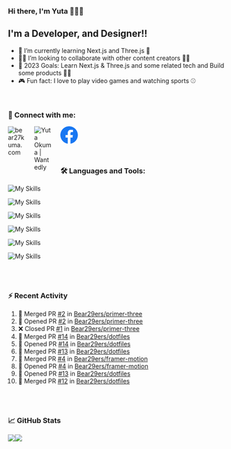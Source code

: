 ### Hi there, I'm Yuta 🤟🏻🐻

## I'm a Developer, and Designer!!

- 🌱 I’m currently learning Next.js and Three.js 🤣
- 👬🏻 I’m looking to collaborate with other content creators 👋🏻
- 🥅 2023 Goals: Learn Next.js & Three.js and some related tech and Build some products 💪🏻
- 🎮 Fun fact: I love to play video games and watching sports ⚾️

<br />

### :wave: Connect with me:

[<img align="left" alt="bear27kuma.com" width="40px" src="https://user-images.githubusercontent.com/39920490/156489586-f125813b-e344-46d6-9306-f5786684b976.jpg" style="margin-right: 20px;" />](https://bear29ers.github.io/)
[<img align="left" alt="Yuta Okuma | Wantedly" width="40px" src="https://user-images.githubusercontent.com/39920490/156489528-fdc520d6-10f1-43b6-8bf8-fadf8dcf1a90.jpg" style="margin-right: 20px;" />](https://www.wantedly.com/id/yuta_okuma_b)
[<img align="left" alt="Yuta Okuma | Facebook" width="40px" src="https://github.com/github/explore/blob/main/topics/facebook/facebook.png?raw=true" style="margin-right: 20px;" />](https://www.facebook.com/kumakuma1129/)

[//]: # '[<img align="left" alt="Yuta Okuma | Instagram" width="40px" src="https://github.com/github/explore/blob/main/topics/instagram/instagram.png?raw=true" />](https://www.instagram.com/bear_27earl/)'

<br />
<br />
<br />
<br />

### :hammer_and_wrench: Languages and Tools:

![My Skills](https://skillicons.dev/icons?i=html,css,sass,tailwind,bootstrap,js)

![My Skills](https://skillicons.dev/icons?i=ts,jquery,react,nextjs,vercel,vue)

![My Skills](https://skillicons.dev/icons?i=nodejs,express,jest,php,laravel,mysql)

![My Skills](https://skillicons.dev/icons?i=docker,git,github,githubactions,aws,linux)

![My Skills](https://skillicons.dev/icons?i=vim,neovim,lua,md,idea,vscode)

![My Skills](https://skillicons.dev/icons?i=atom,webpack,xd,ps,ai,ae)

<br />
<br />

### :zap: Recent Activity

<!--START_SECTION:activity-->

1. 🎉 Merged PR [#2](https://github.com/Bear29ers/primer-three/pull/2) in [Bear29ers/primer-three](https://github.com/Bear29ers/primer-three)
2. 💪 Opened PR [#2](https://github.com/Bear29ers/primer-three/pull/2) in [Bear29ers/primer-three](https://github.com/Bear29ers/primer-three)
3. ❌ Closed PR [#1](https://github.com/Bear29ers/primer-three/pull/1) in [Bear29ers/primer-three](https://github.com/Bear29ers/primer-three)
4. 🎉 Merged PR [#14](https://github.com/Bear29ers/dotfiles/pull/14) in [Bear29ers/dotfiles](https://github.com/Bear29ers/dotfiles)
5. 💪 Opened PR [#14](https://github.com/Bear29ers/dotfiles/pull/14) in [Bear29ers/dotfiles](https://github.com/Bear29ers/dotfiles)
6. 🎉 Merged PR [#13](https://github.com/Bear29ers/dotfiles/pull/13) in [Bear29ers/dotfiles](https://github.com/Bear29ers/dotfiles)
7. 🎉 Merged PR [#4](https://github.com/Bear29ers/framer-motion/pull/4) in [Bear29ers/framer-motion](https://github.com/Bear29ers/framer-motion)
8. 💪 Opened PR [#4](https://github.com/Bear29ers/framer-motion/pull/4) in [Bear29ers/framer-motion](https://github.com/Bear29ers/framer-motion)
9. 💪 Opened PR [#13](https://github.com/Bear29ers/dotfiles/pull/13) in [Bear29ers/dotfiles](https://github.com/Bear29ers/dotfiles)
10. 🎉 Merged PR [#12](https://github.com/Bear29ers/dotfiles/pull/12) in [Bear29ers/dotfiles](https://github.com/Bear29ers/dotfiles)

<!--END_SECTION:activity-->

<br />
<br />

### :chart_with_upwards_trend: GitHub Stats

<div style="display: flex;">
    <a href="https://github.com/Bear29ers">
        <img height="200px;" src="https://github-readme-stats.vercel.app/api?username=Bear29ers&show_icons=true&theme=bear">
    </a>
    <a href="https://github.com/Bear29ers">
        <img height="200px" src="https://github-readme-stats.vercel.app/api/top-langs/?username=Bear29ers&langs_count=6&layout=compact&theme=bear">
    </a>
</div>
